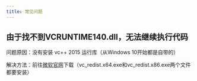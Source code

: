 ```yaml
---
title: 常见问题
---
```


## 由于找不到VCRUNTIME140.dll，无法继续执行代码

问题原因：没有安装 vc++ 2015 运行库（从Windows 10开始都是自带的）

解决方法：前往[微软官网](https://www.microsoft.com/zh-cn/download/details.aspx?id=48145&751be11f-ede8-5a0c-058c-2ee190a24fa6=True&44F86079-8679-400C-BFF2-9CA5F2BCBDFC=1)下载（vc_redist.x64.exe和vc_redist.x86.exe两个文件都要安装）